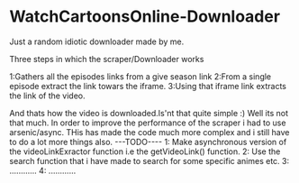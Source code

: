 # WatchCartoonsOnline-Downloader
Just a random idiotic downloader made by me.


Three steps in which the scraper/Downloader works

1:Gathers all the episodes links from a give season link
2:From a single episode extract the link towars the iframe.
3:Using that iframe link extracts the link of the video.

And thats how the video is downloaded.Is'nt that quite simple :)
Well its not that much. In order to improve the performance of the scraper i had to use arsenic/async.
THis has made the code much more complex and i still have to do a lot more things also.
---TODO----
1: Make asynchronous version of the videoLinkExractor function i.e the getVideoLink() function.
2: Use the search function that i have made to search for some specific animes etc.
3: ............
4: ............

